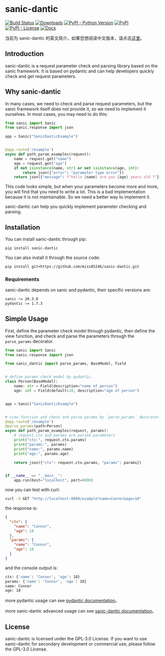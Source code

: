 # sanic-dantic

[![Build Status](https://img.shields.io/endpoint.svg?url=https%3A%2F%2Factions-badge.atrox.dev%2Fmiss85246%2Fsanic-dantic%2Fbadge%3Fref%3Dmain&style=flat)](https://actions-badge.atrox.dev/miss85246/sanic-dantic/goto?ref=main)
[![Downloads](https://static.pepy.tech/personalized-badge/sanic-dantic?period=total&units=international_system&left_color=grey&right_color=brightgreen&left_text=Downloads)](https://pepy.tech/project/sanic-dantic)
[![PyPI - Python Version](https://img.shields.io/pypi/pyversions/sanic-dantic)](https://pypi.org/project/sanic-dantic/)
[![PyPI](https://img.shields.io/pypi/v/sanic-dantic)](https://pypi.org/project/sanic-dantic/)
[![PyPI - License](https://img.shields.io/pypi/l/sanic-dantic)](https://pypi.org/project/sanic-dantic/)
[![Docs](https://img.shields.io/badge/docs-passing-brightgreen)](https://miss85246.github.io/sanic-dantic/)

当前为 sanic-dantic 的英文简介，如果您想阅读中文版本，请点击[这里](README_zh.md)。

## Introduction

sanic-dantic is a request parameter check and parsing library based on the sanic
framework. It is based on pydantic and can help developers quickly check and
get request parameters.

## Why sanic-dantic

In many cases, we need to check and parse request parameters, but the sanic
framework itself does not provide it, so we need to implement it ourselves.
In most cases, you may need to do this:

```python
from sanic import Sanic
from sanic.response import json

app = Sanic("SanicDanticExample")


@app.route('/example')
async def path_param_examples(request):
    name = request.get("name")
    age = request.get("age")
    if not isinstance(name, str) or not isinstance(age, int):
        return json({"error": "parameter type error"})
    return json({"message": f"hello {name} are you {age} years old ?"})
```

This code looks simple, but when your parameters become more and more, you will
find that you need to write a lot. This is a bad implementation because it is
not maintainable. So we need a better way to implement it.

sanic-dantic can help you quickly implement parameter checking and parsing.

## Installation

You can install sanic-dantic through pip:

```bash
pip install sanic-dantic
```

You can also install it through the source code:

```bash
pip install git+https://github.com/miss85246/sanic-dantic.git
```

### Requirements

sanic-dantic depends on sanic and pydantic, their specific versions are:

```bash
sanic >= 20.3.0
pydantic >= 1.7.3
```

## Simple Usage

First, define the parameter check model through pydantic,
then define the view function, and check and parse the parameters through the
`parse_params` decorator.

```python
from sanic import Sanic
from sanic.response import json

from sanic_dantic import parse_params, BaseModel, Field


# define params check model by pydantic.
class Person(BaseModel):
    name: str = Field(description="name of person")
    age: int = Field(default=18, description="age of person")


app = Sanic("SanicDanticExample")


# view function and check and parse params by `parse_params` decorator.
@app.route('/example')
@parse_params(path=Person)
async def path_param_examples(request, params):
    # request.ctx and params are parsed parameters
    print("ctx:", request.ctx.params)
    print("params:", params)
    print("name:", params.name)
    print("age:", params.age)

    return json({"ctx": request.ctx.params, "params": params})


if __name__ == "__main__":
    app.run(host="localhost", port=8000)
```

now you can test with curl:

```bash
curl -X GET "http://localhost:8000/example?name=Connor&age=18"
```

the response is:

```json
{
  "ctx": {
    "name": "Connor",
    "age": 18
  },
  "params": {
    "name": "Connor",
    "age": 18
  }
}
```

and the console output is:

```bash
ctx: {'name': 'Connor', 'age': 18}
params: {'name': 'Connor', 'age': 18}
name: Connor
age: 18
```

more pydantic usage can see
[pydantic documentation](https://pydantic-docs.helpmanual.io/usage/models/)。

more sanic-dantic advanced usage can see
[sanic-dantic documentation](https://miss85246.github.io/sanic-dantic/)。

## License

sanic-dantic is licensed under the GPL-3.0 License. If you want to use
sanic-dantic for secondary development or commercial use, please follow the
GPL-3.0 License.

